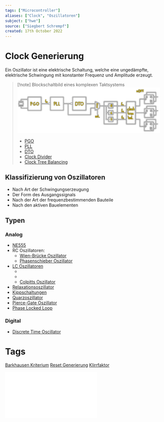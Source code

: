 ```yaml
---
tags: ["Microcontroller"]
aliases: ["Clock", "Oszillatoren"]
subject: ["hwe"]
source: ["Siegbert Schrempf"]
created: 17th October 2022
---
```


# Clock Generierung
Ein Oszillator ist eine elektrische Schaltung, welche eine ungedämpfte, elektrische Schwingung mit konstanter Frequenz und Amplitude erzeugt.

> [!note] Blockschaltbild eines komplexen Taktsystems
> ![komplex-dto](../assets/komplex-dto.png)
> - [PGO](Pierce-Gate%20Oszillator.md)
> - [PLL](Phase%20Locked%20Loop.md)
> - [DTO](Discrete%20Time%20Oscillator.md)
> - [Clock Divider](../../digital-technik/Clock%20Divider.md)
> - [Clock Tree Balancing](../Clock%20Tree%20Balancing.md)

## Klassifizierung von Oszillatoren
- Nach Art der Schwingungserzeugung
- Der Form des Ausgangssignals
- Nach der Art der frequenzbestimmenden Bauteile
- Nach den aktiven Bauelementen

## Typen
### Analog
- [NE555](NE555.md)
- RC Oszillatoren:
	- [Wien-Brücke Oszillator](Wien-Brücke%20Oszillator.md)
	- [Phasenschieber Oszillator](Phasenschieber%20Oszillator.md)
- [LC Oszillatoren](LC%20Oszillatoren.md)
	- [](LC%20Oszillatoren.md#Serien%20Schwingkreise%20Schwingkreis%20mit%20Operations-Verstärker%20OPV|Serien%20Schwingkreis)
	- [](LC%20Oszillatoren.md#Parallel%20Schwingkreise%20Schwingkreis%20mit%20Operations-Verstärker%20OPV|Parallel%20Schwingkreis)
	- [Colpitts Oszillator](Colpitts%20Oszillator.md)
- [Relaxationsoszillator](Relaxationsoszillator.md)
- [Kippschaltungen](Kippschaltungen.md)
- [Quarzoszillator](Quarzoszillator.md)
- [Pierce-Gate Oszillator](Pierce-Gate%20Oszillator.md)
- [Phase Locked Loop](Phase%20Locked%20Loop.md)

### Digital
- [Discrete Time Oscillator](Discrete%20Time%20Oscillator.md)


# Tags
[Barkhausen Kriterium](Barkhausen%20Kriterium.md)
[Reset Generierung](../Reset%20Generierung.md)
[Klirrfaktor](../Klirrfaktor.md)

![Clock_und_Reset_Generierung](../assets/pdf/Clock_und_Reset_Generierung.pdf)